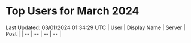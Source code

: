 # Top Users for March 2024
Last Updated: 03/01/2024 01:34:29 UTC
| User | Display Name | Server | Post |
| -- | -- | -- | -- |

